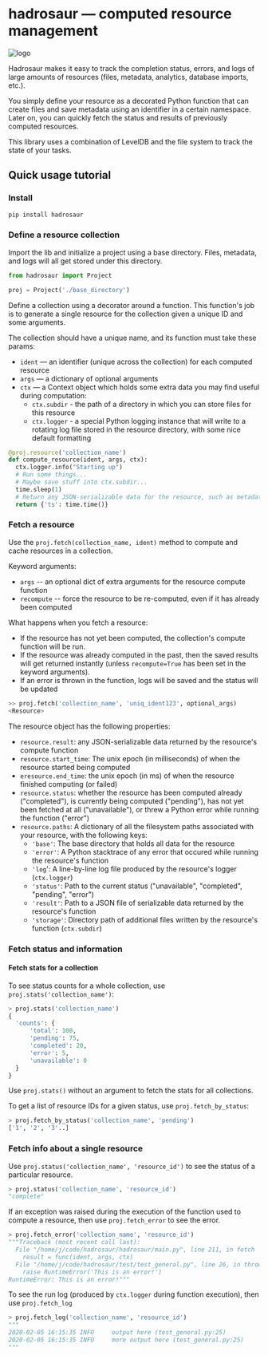 # hadrosaur — computed resource management

![logo](docs/logo.jpg)

Hadrosaur makes it easy to track the completion status, errors, and logs of large amounts of resources (files, metadata, analytics, database imports, etc.).

You simply define your resource as a decorated Python function that can create files and save metadata using an identifier in a certain namespace. Later on, you can quickly fetch the status and results of previously computed resources.

This library uses a combination of LevelDB and the file system to track the state of your tasks.

## Quick usage tutorial

### Install

```sh
pip install hadrosaur
```

### Define a resource collection

Import the lib and initialize a project using a base directory. Files, metadata, and logs will all get stored under this directory.

```py
from hadrosaur import Project

proj = Project('./base_directory')
```

Define a collection using a decorator around a function. This function's job is to generate a single resource for the collection given a unique ID and some arguments.

The collection should have a unique name, and its function must take these params:

* `ident` — an identifier (unique across the collection) for each computed resource
* `args` — a dictionary of optional arguments
* `ctx` — a Context object which holds some extra data you may find useful during computation:
  * `ctx.subdir` - the path of a directory in which you can store files for this resource
  * `ctx.logger` - a special Python logging instance that will write to a rotating log file stored in the resource directory, with some nice default formatting

```py
@proj.resource('collection_name')
def compute_resource(ident, args, ctx):
  ctx.logger.info("Starting up")
  # Run some things...
  # Maybe save stuff into ctx.subdir...
  time.sleep(1)
  # Return any JSON-serializable data for the resource, such as metadata, run results, filepaths, etc.
  return {'ts': time.time()}
```

### Fetch a resource

Use the `proj.fetch(collection_name, ident)` method to compute and cache resources in a collection.

Keyword arguments:

* `args` -- an optional dict of extra arguments for the resource compute function
* `recompute` -- force the resource to be re-computed, even if it has already been computed

What happens when you fetch a resource:

* If the resource has not yet been computed, the collection's compute function will be run.
* If the resource was already computed in the past, then the saved results will get returned instantly (unless `recompute=True` has been set in the keyword arguments).
* If an error is thrown in the function, logs will be saved and the status will be updated

```py
>> proj.fetch('collection_name', 'uniq_ident123', optional_args)
<Resource>
```

The resource object has the following properties:

* `resource.result`: any JSON-serializable data returned by the resource's compute function
* `resource.start_time`: The unix epoch (in milliseconds) of when the resource started being computed
* `eresource.end_time`: the unix epoch (in ms) of when the resource finished computing (or failed)
* `resource.status`: whether the resource has been computed already ("completed"), is currently being computed ("pending"), has not yet been fetched at all ("unavailable"), or threw a Python error while running the function ("error")
* `resource.paths`: A dictionary of all the filesystem paths associated with your resource, with the following keys:
  * `'base'`: The base directory that holds all data for the resource
  * `'error'`: A Python stacktrace of any error that occured while running the resource's function
  * `'log`': A line-by-line log file produced by the resource's logger (`ctx.logger`)
  * `'status'`: Path to the current status ("unavailable", "completed", "pending", "error")
  * `'result'`: Path to a JSON file of serializable data returned by the resource's function
  * `'storage'`: Directory path of additional files written by the resource's function (`ctx.subdir`)

### Fetch status and information 

#### Fetch stats for a collection

To see status counts for a whole collection, use `proj.stats('collection_name')`:

```py
> proj.stats('collection_name')
{
  'counts': {
      'total': 100,
      'pending': 75,
      'completed': 20,
      'error': 5,
      'unavailable': 0
  }
}
```

Use `proj.stats()` without an argument to fetch the stats for all collections.

To get a list of resource IDs for a given status, use `proj.fetch_by_status`:

```py
> proj.fetch_by_status('collection_name', 'pending')
['1', '2', '3'..]
```

### Fetch info about a single resource

Use `proj.status('collection_name', 'resource_id')` to see the status of a particular resource.

```py
> proj.status('collection_name', 'resource_id')
"complete"
```

If an exception was raised during the execution of the function used to compute
a resource, then use `proj.fetch_error` to see the error.

```py
> proj.fetch_error('collection_name', 'resource_id')
"""Traceback (most recent call last):
  File "/home/j/code/hadrosaur/hadrosaur/main.py", line 211, in fetch
    result = func(ident, args, ctx)
  File "/home/j/code/hadrosaur/test/test_general.py", line 26, in throw_something
    raise RuntimeError('This is an error!')
RuntimeError: This is an error!"""
```

To see the run log (produced by `ctx.logger` during function execution), then use `proj.fetch_log`

```py
> proj.fetch_log('collection_name', 'resource_id')
"""
2020-02-05 16:15:35 INFO     output here (test_general.py:25)
2020-02-05 16:15:35 INFO     more output here (test_general.py:25)
"""
```
